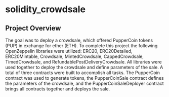 # solidity_crowdsale

## Project Overview
The goal was to deploy a crowdsale, which offered PupperCoin tokens (PUP) in exchange for ether (ETH). 
To complete this project the following OpenZeppelin libraries were utilized: 
ERC20, ERC20Detailed, ERC20Mintable, Crowdsale, MintedCrowdsale, CappedCrowdsale, TimedCrowdsale, and RefundablePostDeliveryCrowdsale. 
All libraries were used together to deploy the crowdsale and define parameters of the sale. 
A total of three contracts were built to accomplish all tasks. The PupperCoin contract was used to generate tokens, 
the PupperCoinSale contract defines the parameters of the crowdsale, and the PupperCoinSaleDeployer contract brings all contracts 
together and deploys the sale. 
